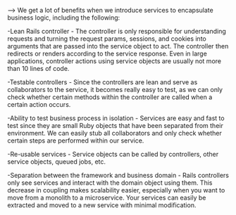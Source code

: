 
--> We get a lot of benefits when we introduce services to encapsulate business logic, including the following:

-Lean Rails controller - The controller is only responsible for understanding requests and turning the request params, sessions, and cookies into arguments that are passed into the service object to act. The controller then redirects or renders according to the service response. Even in large applications, controller actions using service objects are usually not more than 10 lines of code.

-Testable controllers - Since the controllers are lean and serve as collaborators to the service, it becomes really easy to test, as we can only check whether certain methods within the controller are called when a certain action occurs.

-Ability to test business process in isolation - Services are easy and fast to test since they are small Ruby objects that have been separated from their environment. We can easily stub all collaborators and only check whether certain steps are performed within our service.

-Re-usable services - Service objects can be called by controllers, other service objects, queued jobs, etc.

-Separation between the framework and business domain - Rails controllers only see services and interact with the domain object using them. This decrease in coupling makes scalability easier, especially when you want to move from a monolith to a microservice. Your services can easily be extracted and moved to a new service with minimal modification.